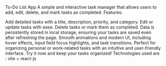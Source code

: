 To-Do List App
A simple and interactive task manager that allows users to add, edit, delete, and mark tasks as completed.
Features:

Add detailed tasks with a title, description, priority, and category.
Edit or update tasks with ease.
Delete tasks or mark them as completed.
Data is persistently stored in local storage, ensuring your tasks are saved even after refreshing the page.
Smooth animations and modern UI, including hover effects, input field focus highlights, and task transitions.
Perfect for organizing personal or work-related tasks with an intuitive and user-friendly interface. Try it now and keep your tasks organized!
Technologies used are : vite + react-js